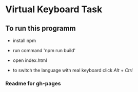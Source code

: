# Virtual Keyboard Task

## To run this programm

-   install npm

-   run command 'npm run build'

- open index.html

- to switch the language with real keyboard click _Alt_ + _Ctrl_

### Readme for gh-pages

